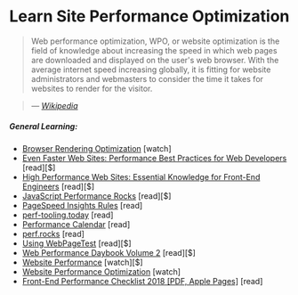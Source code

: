 # Learn Site Performance Optimization

> Web performance optimization, WPO, or website optimization is the field of knowledge about increasing the speed in which web pages are downloaded and displayed on the user's web browser. With the average internet speed increasing globally, it is fitting for website administrators and webmasters to consider the time it takes for websites to render for the visitor.

><cite>&#8212; [Wikipedia](https://en.wikipedia.org/wiki/Web_performance_optimization)</cite>

##### General Learning:

* [Browser Rendering Optimization](https://www.udacity.com/course/browser-rendering-optimization--ud860) [watch]
* [Even Faster Web Sites: Performance Best Practices for Web Developers](https://www.amazon.com/Even-Faster-Web-Sites-Performance/dp/0596522304?&_encoding=UTF8&tag=frontend-handbook-20&linkCode=ur2&linkId=4fe6a82bbf727209ba337ecaa0e516bc&camp=1789&creative=9325) [read][$]
* [High Performance Web Sites: Essential Knowledge for Front-End Engineers](https://www.amazon.com/High-Performance-Web-Sites-Essential/dp/0596529309/?&_encoding=UTF8&tag=frontend-handbook-20&linkCode=ur2&linkId=e93ab3ea06b7e3e93ee0d868249d0e3f&camp=1789&creative=9325) [read][$]
* [JavaScript Performance Rocks](http://javascriptrocks.com/) [read][$]
* [PageSpeed Insights Rules](https://developers.google.com/speed/docs/insights/rules) [read]
* [perf-tooling.today](http://www.perf-tooling.today/) [read]
* [Performance Calendar](http://calendar.perfplanet.com) [read]
* [perf.rocks](http://perf.rocks/) [read]
* [Using WebPageTest](https://www.amazon.com/Using-WebPageTest-Rick-Viscomi/dp/1491902590/ref=sr_1_1?&_encoding=UTF8&tag=frontend-handbook-20&linkCode=ur2&linkId=91a76d5d4b4f47cf4e0d1392cc9cea30&camp=1789&creative=9325) [read][$]
* [Web Performance Daybook Volume 2](https://www.amazon.com/Web-Performance-Daybook-Techniques-Optimizing/dp/1449332919/?&_encoding=UTF8&tag=frontend-handbook-20&linkCode=ur2&linkId=59e32c394c2377bb17af1d801b924d1d&camp=1789&creative=9325) [read][$]
* [Website Performance](https://frontendmasters.com/courses/website-performance/) [watch][$]
* [Website Performance Optimization](https://www.udacity.com/course/website-performance-optimization--ud884) [watch]
* [Front-End Performance Checklist 2018 [PDF, Apple Pages]](https://www.smashingmagazine.com/2018/01/front-end-performance-checklist-2018-pdf-pages/) [read]




















 






